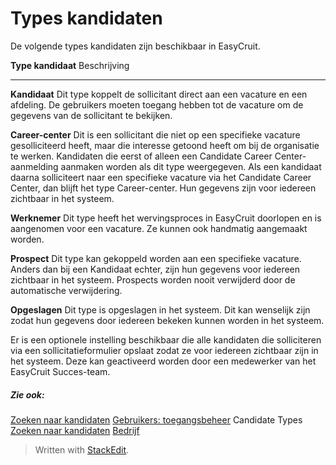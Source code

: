 # Types kandidaten

De volgende types kandidaten zijn beschikbaar in EasyCruit.

**Type kandidaat**
Beschrijving
***
**Kandidaat**
Dit type koppelt de sollicitant direct aan een vacature en een afdeling. De gebruikers moeten toegang hebben tot de vacature om de gegevens van de sollicitant te bekijken.

**Career-center**
Dit is een sollicitant die niet op een specifieke vacature gesolliciteerd heeft, maar die interesse getoond heeft om bij de organisatie te werken. Kandidaten die eerst of alleen een Candidate Career Center-aanmelding aanmaken worden als dit type weergegeven. Als een kandidaat daarna solliciteert naar een specifieke vacature via het Candidate Career Center, dan blijft het type Career-center. Hun gegevens zijn voor iedereen zichtbaar in het systeem.

**Werknemer**
Dit type heeft het wervingsproces in EasyCruit doorlopen en is aangenomen voor een vacature. Ze kunnen ook handmatig aangemaakt worden.

**Prospect**
Dit type kan gekoppeld worden aan een specifieke vacature. Anders dan bij een Kandidaat echter, zijn hun gegevens voor iedereen zichtbaar in het systeem. Prospects worden nooit verwijderd door de automatische verwijdering.

**Opgeslagen**
Dit type is opgeslagen in het systeem. Dit kan wenselijk zijn zodat hun gegevens door iedereen bekeken kunnen worden in het systeem.

Er is een optionele instelling beschikbaar die alle kandidaten die solliciteren via een sollicitatieformulier opslaat zodat ze voor iedereen zichtbaar zijn in het systeem. Deze kan geactiveerd worden door een medewerker van het EasyCruit Succes-team.

##### Zie ook:

[Zoeken naar kandidaten](searching_for_candidates.htm)
[Gebruikers: toegangsbeheer](users_access_controls.htm)
Candidate Types
[Zoeken naar kandidaten](searching_for_candidates.htm)
[Bedrijf](company_information.htm)


> Written with [StackEdit](https://stackedit.io/).
<!--stackedit_data:
eyJoaXN0b3J5IjpbNTE4Mjk0Mjk1XX0=
-->